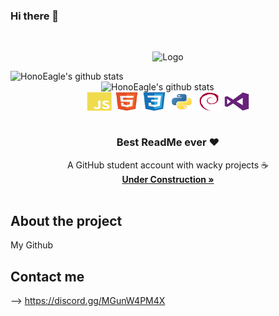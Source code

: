 ### Hi there 👋

<!--<div id="top"></div>-->

<br />

<p align="center">
  <img src="https://cdn.discordapp.com/attachments/856670337433206834/982277154811285564/66_crop.png" alt="Logo" width="160" height="160" >
</p>

<!--     GITHUB STATS     -->
<!--
<div align="center">
  <a href="https://github.com/honoeagle">
  <img height="180em" src="https://github-readme-stats.vercel.app/api?username=honoeagle&show_icons=true&theme=dracula&include_all_commits=true&count_private=true"/>
  <img height="180em" src="https://github-readme-stats.vercel.app/api/top-langs/?username=honoeagle&layout=compact&langs_count=7&theme=dracula"/>
  </a>
</div> -->

<div>
  <img align="left" width="430" height="auto" alt="HonoEagle's github stats" src="https://github-readme-stats.vercel.app/api?username=HonoEagle&hide=_border=true&title_color=0ff54c&icon_color=0ff54c&text_color=c9d1d9&bg_color=0d1117&show_icons=true;count_private=true&amp;include_all_commits=true">
  <img align="right" width="359" height="auto" alt="HonoEagle's github stats" src="https://github-readme-stats.vercel.app/api/top-langs/?username=HonoEagle&hide=_border=true&title_color=0ff54c&icon_color=0ff54c&text_color=c9d1d9&bg_color=0d1117&layout=compact&amp;show_icons=true&amp;">
</div>
<br>
<br>
<div style="display: inline_block" align="center">
  <img align="center" height="30" width="40" src="https://raw.githubusercontent.com/devicons/devicon/master/icons/javascript/javascript-plain.svg">
  <img align="center" height="30" width="40" src="https://raw.githubusercontent.com/devicons/devicon/master/icons/html5/html5-original.svg">
  <img align="center" height="30" width="40" src="https://raw.githubusercontent.com/devicons/devicon/master/icons/css3/css3-original.svg">
  <img align="center" height="30" width="40" src="https://raw.githubusercontent.com/devicons/devicon/master/icons/python/python-original.svg">
  <img align="center" height="30" width="40" src="https://raw.githubusercontent.com/devicons/devicon/1119b9f84c0290e0f0b38982099a2bd027a48bf1/icons/debian/debian-plain.svg">
  <img align="center" height="30" width="40" src="https://raw.githubusercontent.com/devicons/devicon/1119b9f84c0290e0f0b38982099a2bd027a48bf1/icons/visualstudio/visualstudio-plain.svg">
</div>

<br>

  <h3 align="center">Best ReadMe ever ❤</h3>

  <p align="center">
    A GitHub student account with wacky projects ☕
    <br />
    <a href="https://github.com/HonoEagle"><strong>Under Construction »</strong></a>
    <br />
    <br />
  </p>


<!--     ABOUTE THE PROJECT     -->

## About the project
My Github

<!--     CONTACT ME     -->

## Contact me
--> https://discord.gg/MGunW4PM4X
